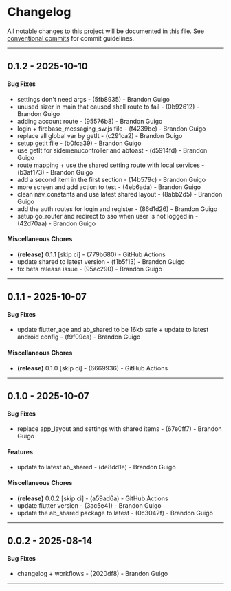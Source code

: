 # Changelog
All notable changes to this project will be documented in this file. See [conventional commits](https://www.conventionalcommits.org/) for commit guidelines.

- - -
## 0.1.2 - 2025-10-10
#### Bug Fixes
- settings don't need args - (5fb8935) - Brandon Guigo
- unused sizer in main that caused shell route to fail - (0b92612) - Brandon Guigo
- adding account route - (95576b8) - Brandon Guigo
- login + firebase_messaging_sw.js file - (f4239be) - Brandon Guigo
- replace all global var by getIt - (c291ca2) - Brandon Guigo
- setup getIt file - (b0fca39) - Brandon Guigo
- use getIt for sidemenucontroller and abtoast - (d5914fd) - Brandon Guigo
- route mapping + use the shared setting route with local services - (b3af173) - Brandon Guigo
- add a second item in the first section - (14b579c) - Brandon Guigo
- more screen and add action to test - (4eb6ada) - Brandon Guigo
- clean nav_constants and use latest shared layout - (8abb2d5) - Brandon Guigo
- add the auth routes for login and register - (86d1d26) - Brandon Guigo
- setup go_router and redirect to sso when user is not logged in - (42d70aa) - Brandon Guigo
#### Miscellaneous Chores
- **(release)** 0.1.1 [skip ci] - (779b680) - GitHub Actions
- update shared to latest version - (f1b5f13) - Brandon Guigo
- fix beta release issue - (95ac290) - Brandon Guigo

- - -

## 0.1.1 - 2025-10-07
#### Bug Fixes
- update flutter_age and ab_shared to be 16kb safe + update to latest android config - (f9f09ca) - Brandon Guigo
#### Miscellaneous Chores
- **(release)** 0.1.0 [skip ci] - (6669936) - GitHub Actions

- - -

## 0.1.0 - 2025-10-07
#### Bug Fixes
- replace app_layout and settings with shared items - (67e0ff7) - Brandon Guigo
#### Features
- update to latest ab_shared - (de8dd1e) - Brandon Guigo
#### Miscellaneous Chores
- **(release)** 0.0.2 [skip ci] - (a59ad6a) - GitHub Actions
- update flutter version - (3ac5e41) - Brandon Guigo
- update the ab_shared package to latest - (0c3042f) - Brandon Guigo

- - -

## 0.0.2 - 2025-08-14
#### Bug Fixes
- changelog + workflows - (2020df8) - Brandon Guigo

- - -

